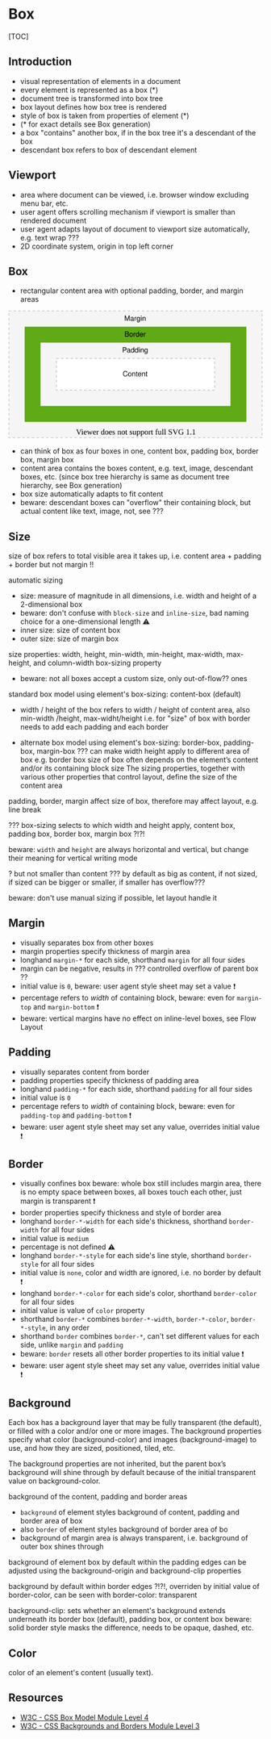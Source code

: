 # Box

[TOC]



## Introduction

- visual representation of elements in a document
- every element is represented as a box (*)
- document tree is transformed into box tree
- box layout defines how box tree is rendered
- style of box is taken from properties of element (*)
- (* for exact details see Box generation)
- a box "contains" another box, if in the box tree it's a descendant of the box
- descendant box refers to box of descendant element



## Viewport

- area where document can be viewed, i.e. browser window excluding menu bar, etc.
- user agent offers scrolling mechanism if viewport is smaller than rendered document
- user agent adapts layout of document to viewport size automatically, e.g. text wrap ???
- 2D coordinate system, origin in top left corner



## Box

- rectangular content area with optional padding, border, and margin areas

![box](illustrations/box.svg)

- can think of box as four boxes in one, content box, padding box, border box, margin box
- content area contains the boxes content, e.g. text, image, descendant boxes, etc.
(since box tree hierarchy is same as document tree hierarchy, see Box generation)
- box size automatically adapts to fit content
- beware: descendant boxes can "overflow" their containing block, but actual content like text, image, not, see ???

<!-- TODO see css-break-4
a box can "break" into fragments, e.g. end of line, end of page on print, etc.
-->



## Size

<!-- TODO: finish, see css-sizing-3 -->

size of box refers to total visible area it takes up, i.e. content area + padding + border but not margin !!

automatic sizing

- size: measure of magnitude in all dimensions, i.e. width and height of a 2-dimensional box
- beware: don't confuse with `block-size` and `inline-size`, bad naming choice for a one-dimensional length ⚠️
- inner size: size of content box
- outer size: size of margin box

size properties: width, height, min-width, min-height, max-width, max-height, and column-width
box-sizing property
- beware: not all boxes accept a custom size, only out-of-flow?? ones

standard box model using element's box-sizing: content-box (default)
- width / height of the box refers to width / height of content area, also min-width /height, max-widht/height
i.e. for "size" of box with border needs to add each padding and each border

- alternate box model using element's box-sizing: border-box, padding-box, margin-box ???
can make width height apply to different area of box e.g. border box
size of box often depends on the element’s content and/or its containing block size
The sizing properties, together with various other properties that control layout, define the size of the content area

padding, border, margin affect size of box, therefore may affect layout, e.g. line break

??? box-sizing selects to which width and height apply, content box, padding box, border box, margin box ?!?!

beware: `width` and `height` are always horizontal and vertical, but change their meaning for vertical writing mode

? but not smaller than content ???
by default as big as content, if not sized, if sized can be bigger or smaller, if smaller has overflow???

beware: don't use manual sizing if possible, let layout handle it



## Margin

- visually separates box from other boxes
- margin properties specify thickness of margin area
- longhand `margin-*` for each side, shorthand `margin` for all four sides
- margin can be negative, results in ??? controlled overflow of parent box ??
- initial value is `0`, beware: user agent style sheet may set a value ❗️
- percentage refers to _width_ of containing block, beware: even for `margin-top` and `margin-bottom` ❗️
- beware: vertical margins have no effect on inline-level boxes, see Flow Layout

<!-- ToDo: margin collapse, see CSS2 8.3.1
? only vertical margins collapse
? in all FCs, or only in block layout ?
? margins DO collapse accross flow formatting context boundaries but not accross flow-root boundaries

beware: setting borders disables margin collapse !!!?!!!
-->

<!--  ToDo: see css-break-4
Margins adjoining a fragmentation break are sometimes truncated
 -->



## Padding

- visually separates content from border
- padding properties specify thickness of padding area
- longhand `padding-*` for each side, shorthand `padding` for all four sides
- initial value is `0`
- percentage refers to _width_ of containing block, beware: even for `padding-top` and `padding-bottom` ❗️
- beware: user agent style sheet may set any value, overrides initial value ❗️



## Border

- visually confines box
beware: whole box still includes margin area, there is no empty space between boxes, all boxes touch each other, just margin is transparent ❗️
- border properties specify thickness and style of border area
- longhand `border-*-width` for each side's thickness, shorthand `border-width` for all four sides
- initial value is `medium`
- percentage is not defined ⚠️
- longhand `border-*-style` for each side's line style, shorthand `border-style` for all four sides
- initial value is `none`, color and width are ignored, i.e. no border by default ❗️
- longhand `border-*-color` for each side's color, shorthand `border-color` for all four sides
- initial value is value of `color` property
- shorthand `border-*` combines `border-*-width`, `border-*-color`, `border-*-style`, in any order
- shorthand `border` combines `border-*`, can't set different values for each side, unlike `margin` and `padding`
- beware: `border` resets all other border properties to its initial value ❗️
- beware: user agent style sheet may set any value, overrides initial value ❗️



## Background

<!-- ToDo: Finish, see css-background-3 -->

Each box has a background layer that may be fully transparent (the default), or filled with a color and/or one or more images. The background properties specify what color (background-color) and images (background-image) to use, and how they are sized, positioned, tiled, etc.

The background properties are not inherited, but the parent box’s background will shine through by default because of the initial transparent value on background-color.

background of the content, padding and border areas


- `background` of element styles background of content, padding and border area of box
- also `border` of element styles background of border area of bo
- background of margin area is always transparent, i.e. background of outer box shines through

background of element box by default within the padding edges
can be adjusted using the background-origin and background-clip properties

background by default within border edges ?!?!, overriden by initial value of border-color, can be seen with border-color: transparent


background-clip: sets whether an element's background extends underneath its border box (default), padding box, or content box
beware: solid border style masks the difference, needs to be opaque, dashed, etc.



## Color

<!-- ToDo: see css-color -->

color of an element's content (usually text).



## Resources

- [W3C - CSS Box Model Module Level 4](https://www.w3.org/TR/css-box-4/)
- [W3C - CSS Backgrounds and Borders Module Level 3](https://www.w3.org/TR/css-backgrounds-3/)